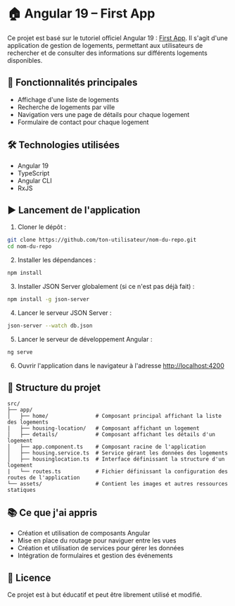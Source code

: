 # 🏠 Angular 19 – First App

Ce projet est basé sur le tutoriel officiel Angular 19 : [First App](https://angular.dev/tutorials/first-app). Il s'agit d'une application de gestion de logements, permettant aux utilisateurs de rechercher et de consulter des informations sur différents logements disponibles.

## 🚀 Fonctionnalités principales

- Affichage d'une liste de logements
- Recherche de logements par ville
- Navigation vers une page de détails pour chaque logement
- Formulaire de contact pour chaque logement

## 🛠️ Technologies utilisées

- Angular 19
- TypeScript
- Angular CLI
- RxJS

## ▶️ Lancement de l'application

1. Cloner le dépôt :

```bash
git clone https://github.com/ton-utilisateur/nom-du-repo.git
cd nom-du-repo
```

2. Installer les dépendances :

```bash
npm install
```

3. Installer JSON Server globalement (si ce n'est pas déjà fait) :

```bash
npm install -g json-server
```

4. Lancer le serveur JSON Server :

```bash
json-server --watch db.json
```

5. Lancer le serveur de développement Angular :

```bash
ng serve
```

6. Ouvrir l'application dans le navigateur à l'adresse [http://localhost:4200](http://localhost:4200)

## 📁 Structure du projet

```
src/
├── app/
│   ├── home/               # Composant principal affichant la liste des logements
|   ├── housing-location/   # Composant affichant un logement
│   ├── details/            # Composant affichant les détails d'un logement
│   ├── app.component.ts    # Composant racine de l'application
│   ├── housing.service.ts  # Service gérant les données des logements
│   ├── housinglocation.ts  # Interface définissant la structure d'un logement
|   └── routes.ts           # Fichier définissant la configuration des routes de l'application
└── assets/                 # Contient les images et autres ressources statiques
```

## 📚 Ce que j'ai appris

- Création et utilisation de composants Angular
- Mise en place du routage pour naviguer entre les vues
- Création et utilisation de services pour gérer les données
- Intégration de formulaires et gestion des événements

## 📄 Licence

Ce projet est à but éducatif et peut être librement utilisé et modifié.
